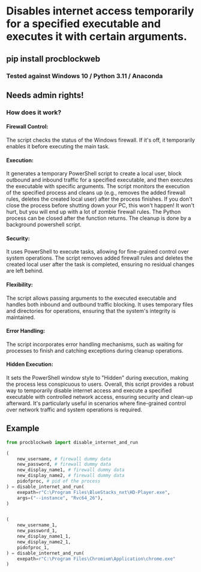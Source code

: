 # Disables internet access temporarily for a specified executable and executes it with certain arguments.

## pip install procblockweb

### Tested against Windows 10 / Python 3.11 / Anaconda


## Needs admin rights!

### How does it work?

#### Firewall Control:

The script checks the status of the Windows firewall. If it's off, it temporarily enables it before executing the main task.


#### Execution:

It generates a temporary PowerShell script to create a local user, block outbound and inbound traffic for a specified executable, and then executes the executable with specific arguments.
The script monitors the execution of the specified process and cleans up (e.g., removes the added firewall rules, deletes the created local user) after the process finishes. If you don't close the process before shutting down your PC, this won't happen! It won't hurt, but you will end up with a lot of zombie firewall rules.
    The Python process can be closed after the function returns. The cleanup is done by a background powershell script.

#### Security:

It uses PowerShell to execute tasks, allowing for fine-grained control over system operations.
The script removes added firewall rules and deletes the created local user after the task is completed, ensuring no residual changes are left behind.


#### Flexibility:

The script allows passing arguments to the executed executable and handles both inbound and outbound traffic blocking.
It uses temporary files and directories for operations, ensuring that the system's integrity is maintained.


#### Error Handling:

The script incorporates error handling mechanisms, such as waiting for processes to finish and catching exceptions during cleanup operations.

#### Hidden Execution:

It sets the PowerShell window style to "Hidden" during execution, making the process less conspicuous to users.
Overall, this script provides a robust way to temporarily disable internet access and execute a specified executable with controlled network access, ensuring security and clean-up afterward. It's particularly useful in scenarios where fine-grained control over network traffic and system operations is required.


## Example

```py
from procblockweb import disable_internet_and_run

(
    new_username, # firewall dummy data
    new_password, # firewall dummy data
    new_display_name1, # firewall dummy data
    new_display_name2, # firewall dummy data
    pidofproc, # pid of the process
) = disable_internet_and_run(
    exepath=r"C:\Program Files\BlueStacks_nxt\HD-Player.exe",
    args=("--instance", "Rvc64_26"),
)


(
    new_username_1,
    new_password_1,
    new_display_name1_1,
    new_display_name2_1,
    pidofproc_1,
) = disable_internet_and_run(
    exepath=r"C:\Program Files\Chromium\Application\chrome.exe"
)
```